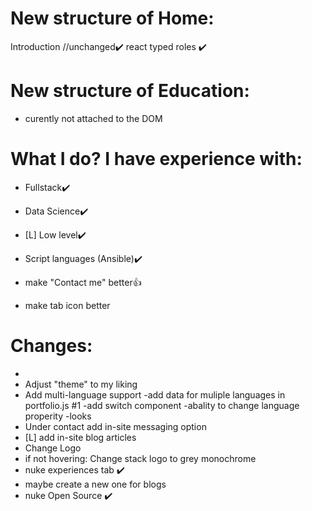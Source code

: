 # New structure of Home:
Introduction  //unchanged✔️
react typed roles ✔️
# New structure of Education:
- curently not attached to the DOM

# What I do?  I have experience with: 
- Fullstack✔️
- Data Science✔️
- [L] Low level✔️
- Script languages (Ansible)✔️

- make "Contact me" better👍
- make tab icon better  

# Changes:
-
- Adjust "theme" to my liking
- Add multi-language support
    -add data for muliple languages in portfolio.js #1
    -add switch component
        -abality to change language properity
        -looks
- Under contact add in-site messaging option
- [L] add in-site blog articles
- Change Logo
- if not hovering: Change stack logo to grey monochrome
- nuke experiences tab ✔️
-  maybe create a new one for blogs 
- nuke Open Source ✔️
